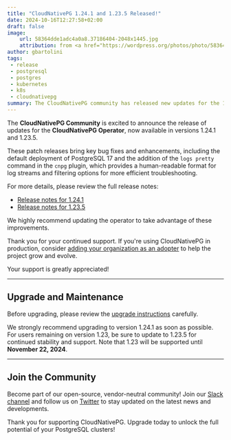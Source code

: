 ```yaml
---
title: "CloudNativePG 1.24.1 and 1.23.5 Released!"
date: 2024-10-16T12:27:58+02:00
draft: false
image:
    url: 58364dde1adc4a0a8.37186404-2048x1445.jpg
    attribution: from <a href="https://wordpress.org/photos/photo/58364dde1a/">Saurabh</a>
author: gbartolini
tags:
 - release
 - postgresql
 - postgres
 - kubernetes
 - k8s
 - cloudnativepg
summary: The CloudNativePG community has released new updates for the 1.24 and 1.23 versions of the CloudNativePG operator.
---
```


The **CloudNativePG Community** is excited to announce the release of updates
for the **CloudNativePG Operator**, now available in versions 1.24.1 and
1.23.5.

These patch releases bring key bug fixes and enhancements, including the
default deployment of PostgreSQL 17 and the addition of the `logs pretty`
command in the `cnpg` plugin, which provides a human-readable format for log
streams and filtering options for more efficient troubleshooting.

For more details, please review the full release notes:

- [Release notes for 1.24.1](https://cloudnative-pg.io/documentation/1.24/release_notes/v1.24/)
- [Release notes for 1.23.5](https://cloudnative-pg.io/documentation/1.23/release_notes/v1.23/)

We highly recommend updating the operator to take advantage of these
improvements. 

Thank you for your continued support. If you're using CloudNativePG in
production, consider [adding your organization as an adopter](https://github.com/cloudnative-pg/cloudnative-pg/blob/main/ADOPTERS.md)
to help the project grow and evolve.

Your support is greatly appreciated!

---

## Upgrade and Maintenance

Before upgrading, please review the [upgrade instructions](https://cloudnative-pg.io/documentation/1.24/installation_upgrade/#upgrading-to-124-from-a-previous-minor-version)
carefully.

We strongly recommend upgrading to version 1.24.1 as soon as possible. For
users remaining on version 1.23, be sure to update to 1.23.5 for continued
stability and support.
Note that 1.23 will be supported until **November 22, 2024**.

---

## Join the Community

Become part of our open-source, vendor-neutral community! Join our
[Slack channel](https://join.slack.com/t/cloudnativepg/shared_invite/zt-2ij5hagfo-B04EQ9DUlGFzD6GEHDqE0g)
and follow us on [Twitter](https://twitter.com/CloudNativePg) to stay updated
on the latest news and developments.

Thank you for supporting CloudNativePG. Upgrade today to unlock the full
potential of your PostgreSQL clusters!

<!--
## About CloudNativePG

[CloudNativePG](https://cloudnative-pg.io) stands as a groundbreaking
open-source Kubernetes Operator designed explicitly for PostgreSQL workloads.
Seamlessly orchestrating the entire life cycle of a PostgreSQL cluster,
CloudNativePG takes charge from bootstrapping and configuration to ensuring
high availability, connection routing, and comprehensive backup and disaster
recovery mechanisms.
Leveraging PostgreSQL's native streaming replication, CloudNativePG efficiently
distributes data across pods, nodes, and zones, utilizing standard Kubernetes
patterns. This enables seamless scaling of replicas in a Kubernetes-native
manner, with the operator autonomously and safely reconfiguring replication as
needed.
Originally conceived and supported by [EDB](https://www.enterprisedb.com/),
CloudNativePG represents a paradigm shift in managing PostgreSQL workloads
within Kubernetes environments.

-->
<!--
Tweet

🚀 Exciting news! #CloudNativePG versions 1.24.1 and 1.23.5 are out now! 🚀

Upgrade today for enhanced stability, improved performance, and new features like the `logs pretty` command! 

Learn more and update here: https://cloudnative-pg.io/blog/cloudnative-pg-1-24.1-released/!

#PostgreSQL #Kubernetes #databases #operator #CNPG #k8s #postgres

--->
